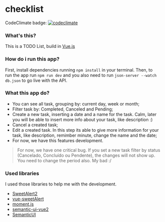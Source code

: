 # checklist

CodeClimate badge: [![codeclimate](https://codeclimate.com/github/caiogranero/checklist/badges/gpa.svg)](https://codeclimate.com/github/caiogranero/checklist)

### What's this?

This is a TODO List, build in [Vue.js]

### How do i run this app?

First, install dependencies running `npm install` in your terminal.
Then, to run the app run `npm run dev` and you also need to run `json-server --watch db.json` to go live with the API. 

### What this app do?

* You can see all task, grouping by: current day, week or month;
* Filter task by: Completed, Canceled and Pending;
* Create a new task, inserting a date and a name for the task. Calm, later you will be able to insert more info about your task, like description :)
* Cancel a created task;
* Edit a created task. In this step its able to give more information for your task, like description, remimber minute, change the name and the date;
* For now, we have this features development.

> For now, we have one critical bug. If you set a new task filter by status (Cancelado, Concluído ou Pendente), the changes will not show up. You need to change the period also. My bad :/

### Used libraries

I used those libraries to help me with the development.

* [SweetAlert2]
* [vue-sweetAlert]
* [moment.js]
* [semantic-ui-vue2]
* [SemanticUI]

[Vue.js]: <https://vuejs.org/>
[SweetAlert2]: <http://t4t5.github.io/sweetalert/>
[vue-sweetAlert]: <https://www.npmjs.com/package/vue-sweetalert>
[moment.js]: <http://momentjs.com/>
[semantic-ui-vue2]: <https://github.com/almino/semantic-ui-vue2>
[SemanticUI]: <https://semantic-ui.com/>
